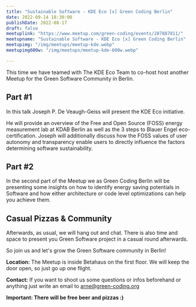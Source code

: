 ```yaml
---
title: "Sustainable Software - KDE Eco [x] Green Coding Berlin"
date: 2022-09-14 18:30:00
publishDate: 2022-08-17
draft: false
meetuplink: "https://www.meetup.com/green-coding/events/287887811/"
meetupname: "Sustainable Software - KDE Eco [x] Green Coding Berlin"
meetupimg: "/img/meetups/meetup-kde.webp"
meetupimg600w: "/img/meetups/meetup-kde-600w.webp"

---
```


This time we have teamed with The KDE Eco Team to co-host host another Meetup for the Green Software Community in Berlin.

## Part #1
In this talk Joseph P. De Veaugh-Geiss will present the KDE Eco initiative.

He will provide an overview of the Free and Open Source (FOSS) energy measurement lab at KDAB Berlin as well as the 3 steps to Blauer Engel eco-certification.
Joseph will additionally discuss how the FOSS values of user autonomy and transparency enable users to directly influence the factors determining software sustainability.

## Part #2
In the second part of the Meetup we as Green Coding Berlin will be presenting some insights on how to identify energy saving potentials in Software and how either architecture or code level optimizations can help you achieve them.

## Casual Pizzas & Community
Afterwards, as usual, we will hang out and chat. There is also time and space to present you Green Software project in a casual round afterwards.

So join us and let's grow the Green Software community in Berlin!

**Location:** The Meetup is inside Betahaus on the first floor. We will keep the door open, so just go up one flight.

**Contact:** If you want to shoot us some questions or infos beforehand or anything just write an email to arne@green-coding.org

**Important: There will be free beer and pizzas :)**
